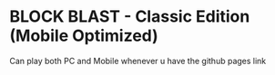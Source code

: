 # BLOCK BLAST - Classic Edition (Mobile Optimized)

Can play both PC and Mobile whenever u have the github pages link 

